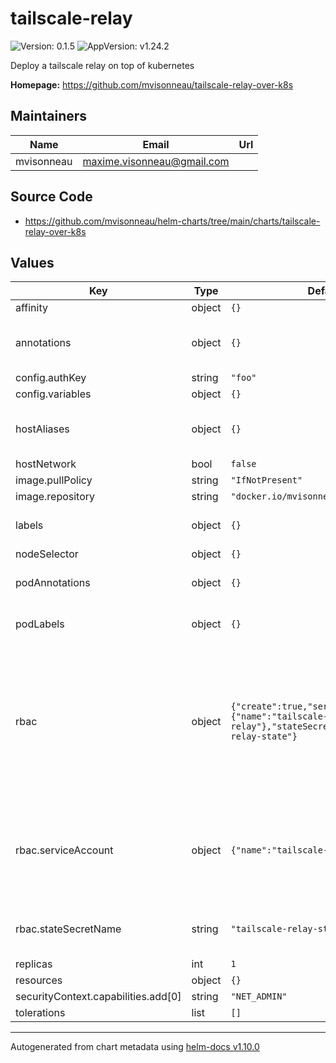 # tailscale-relay

![Version: 0.1.5](https://img.shields.io/badge/Version-0.1.5-informational?style=flat-square) ![AppVersion: v1.24.2](https://img.shields.io/badge/AppVersion-v1.24.2-informational?style=flat-square)

Deploy a tailscale relay on top of kubernetes

**Homepage:** <https://github.com/mvisonneau/tailscale-relay-over-k8s>

## Maintainers

| Name | Email | Url |
| ---- | ------ | --- |
| mvisonneau | <maxime.visonneau@gmail.com> |  |

## Source Code

* <https://github.com/mvisonneau/helm-charts/tree/main/charts/tailscale-relay-over-k8s>

## Values

| Key | Type | Default | Description |
|-----|------|---------|-------------|
| affinity | object | `{}` |  |
| annotations | object | `{}` | Additional annotations to add to all resources  |
| config.authKey | string | `"foo"` |  |
| config.variables | object | `{}` |  |
| hostAliases | object | `{}` | allows you to configure custom host aliases |
| hostNetwork | bool | `false` |  |
| image.pullPolicy | string | `"IfNotPresent"` |  |
| image.repository | string | `"docker.io/mvisonneau/tailscale"` |  |
| labels | object | `{}` | Additional labels to add to all resources  |
| nodeSelector | object | `{}` |  |
| podAnnotations | object | `{}` | Additional annotations for the pods |
| podLabels | object | `{}` | Additional labels for the pods |
| rbac | object | `{"create":true,"serviceAccount":{"name":"tailscale-relay"},"stateSecretName":"tailscale-relay-state"}` | If your kubernetes cluster defined the pod security policy, then you need to enable this part, and define clusterRole based on your situation. |
| rbac.serviceAccount | object | `{"name":"tailscale-relay"}` | default name of serviceAccount is "default" if you don't define the name by yourself |
| rbac.stateSecretName | string | `"tailscale-relay-state"` | name of the secret in which tailscaled will store its state |
| replicas | int | `1` |  |
| resources | object | `{}` |  |
| securityContext.capabilities.add[0] | string | `"NET_ADMIN"` |  |
| tolerations | list | `[]` |  |

----------------------------------------------
Autogenerated from chart metadata using [helm-docs v1.10.0](https://github.com/norwoodj/helm-docs/releases/v1.10.0)
